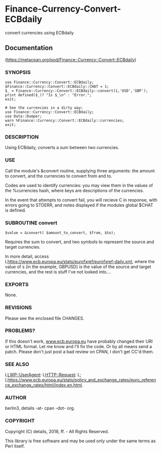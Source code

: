 # Finance-Currency-Convert-ECBdaily
convert currencies using ECBdaily

## Documentation
(https://metacpan.org/pod/Finance::Currency::Convert::ECBdaily)

### SYNOPSIS

	use Finance::Currency::Convert::ECBdaily;
	$Finance::Currency::Convert::ECBdaily::CHAT = 1;
	$_ = Finance::Currency::Convert::ECBdaily::convert(1,'USD','GBP');
	print defined($_)? "Is $_\n" : "Error.";
	exit;

	# See the currencies in a dirty way:
	use Finance::Currency::Convert::ECBdaily;
	use Data::Dumper;
	warn %Finance::Currency::Convert::ECBdaily::currencies;
	exit;

### DESCRIPTION

Using ECBdaily, converts a sum between two currencies.


### USE

Call the module's &convert routine, supplying three arguments:
the amount to convert, and the currencies to convert from and to.

Codes are used to identify currencies: you may view them in the
values of the %currencies hash, where keys are descriptions of
the currencies.

In the event that attempts to convert fail, you will recieve C<undef>
in response, with errors going to STDERR, and notes displayed if
the modules global $CHAT is defined.

### SUBROUTINE convert

	$value = &convert( $amount_to_convert, $from, $to);

Requires the sum to convert, and two symbols to represent the source
and target currencies.

In more detail, access L<https://www.ecb.europa.eu/stats/eurofxref/eurofxref-daily.xml>,
where the value of s (in the example, GBPUSD) is the value of the source
and target currencies, and the rest is stuff I've not looked into....


### EXPORTS

None.

### REVISIONS

Please see the enclosed file CHANGES.

### PROBLEMS?

If this doesn't work, www.ecb.europa.eu have probably changed their URI or HTML format.
Let me know and I'll fix the code. Or by all means send a patch.
Please don't just post a bad review on CPAN, I don't get CC'd them.

### SEE ALSO

L<LWP::UserAgent>: L<HTTP::Request>: L<JSON>;
L<https://www.ecb.europa.eu/stats/policy_and_exchange_rates/euro_reference_exchange_rates/html/index.en.html>.

### AUTHOR

berlin3, details -at- cpan -dot- org.

### COPYRIGHT

Copyright (C) details, 2018, ff. - All Rights Reserved.

This library is free software and may be used only under the same terms as Perl itself.

